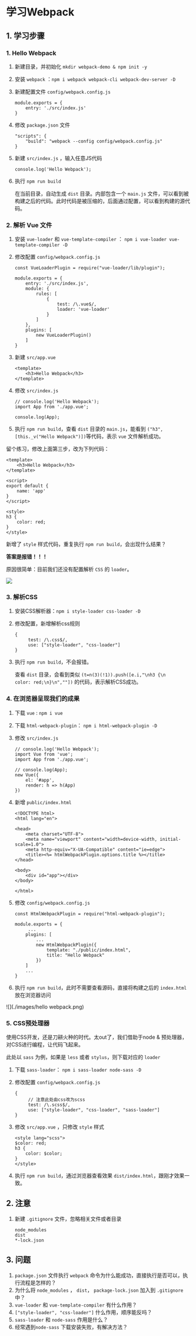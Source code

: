 # 学习Webpack

## 1. 学习步骤

### 1. Hello Webpack

1. 新建目录，并初始化 `mkdir webpack-demo & npm init -y`

2. 安装 `webpack` ：`npm i webpack webpack-cli webpack-dev-server -D`

3. 新建配置文件 `config/webpack.config.js`

    ```
    module.exports = {
        entry: './src/index.js'
    }
    ```

4. 修改 `package.json` 文件

    ```
    "scripts": {
        "build": "webpack --config config/webpack.config.js"
    }
    ```

5. 新建 `src/index.js` ，输入任意JS代码

    ```
    console.log('Hello Webpack');
    ```
    
6. 执行 `npm run build`

    在当前目录，自动生成 `dist` 目录。内部包含一个 `main.js` 文件，可以看到被构建之后的代码。此时代码是被压缩的，后面通过配置，可以看到构建的源代码。



### 2. 解析 Vue 文件

1. 安装 `vue-loader` 和 `vue-template-compiler` ： `npm i vue-loader vue-template-compiler -D`

2. 修改配置 `config/webpack.config.js`

   ```
   const VueLoaderPlugin = require("vue-loader/lib/plugin");
   
   module.exports = {
       entry: './src/index.js',
       module: {
           rules: [
               {
                   test: /\.vue$/,
                   loader: 'vue-loader'
               }
           ]
       },
       plugins: [
           new VueLoaderPlugin()
       ]
   }
   ```

3. 新建 `src/app.vue`

   ```
   <template>
       <h3>Hello Webpack</h3>
   </template>
   ```

4. 修改 `src/index.js`

   ```
   // console.log('Hello Webpack');
   import App from './app.vue';
   
   console.log(App);
   ```

5. 执行 `npm run build`，查看 `dist` 目录的 `main.js`，能看到 `("h3",[this._v("Hello Webpack")])`等代码，表示 `vue` 文件解析成功。



留个练习，修改上面第三步，改为下列代码：

```
<template>
    <h3>Hello Webpack</h3>
</template>

<script>
export default {
    name: 'app'
}
</script>

<style>
h3 {
    color: red;
}
</style>
```

新增了 `style` 样式代码，重复执行 `npm run build`，会出现什么结果？



**答案是报错！！！**

原因很简单：目前我们还没有配置解析 `CSS` 的 `loader`。

![](./images/css-loader.png)



### 3. 解析CSS

1. 安装CSS解析器：`npm i style-loader css-loader -D`

2. 修改配置，新增解析css规则

   ```
   {
   		test: /\.css$/,
   		use: ["style-loader", "css-loader"]
   }
   ```

3. 执行 `npm run build`，不会报错。

   查看 `dist` 目录，会看到类似 `(t=n(3)(!1)).push([e.i,"\nh3 {\n    color: red;\n}\n",""])` 的代码，表示解析CSS成功。



### 4. 在浏览器呈现我们的成果

1. 下载 `vue` : `npm i vue`

2. 下载 `html-webpack-plugin`： `npm i html-webpack-plugin -D`

3. 修改 `src/index.js`

   ```
   // console.log('Hello Webpack');
   import Vue from 'vue';
   import App from './app.vue';
   
   // console.log(App);
   new Vue({
       el: '#app',
       render: h => h(App)
   })
   ```

4. 新增 `public/index.html`

   ```
   <!DOCTYPE html>
   <html lang="en">
   
   <head>
       <meta charset="UTF-8">
       <meta name="viewport" content="width=device-width, initial-scale=1.0">
       <meta http-equiv="X-UA-Compatible" content="ie=edge">
       <title><%= htmlWebpackPlugin.options.title %></title>
   </head>
   
   <body>
       <div id="app"></div>
   </body>
   
   </html>
   ```

5. 修改 `config/webpack.config.js`

   ```
   const HtmlWebpackPlugin = require("html-webpack-plugin");
   
   module.exports = {
   		...
       plugins: [
           ...
           new HtmlWebpackPlugin({
               template: "./public/index.html",
               title: "Hello Webpack"
           })
       ]
       ...
   }
   ```

6. 执行 `npm run build`，此时不需要查看源码，直接将构建之后的 `index.html` 放在浏览器访问

![](./images/hello webpack.png)



### 5. CSS预处理器

使用CSS开发，还是刀耕火种的时代。太out了，我们借助于node & 预处理器，对CSS进行编程，让代码飞起来。

此处以 `sass` 为例，如果是 `less`  或者 `stylus`，则下载对应的 `loader`

1. 下载 `sass-loader`： `npm i sass-loader node-sass -D`

2. 修改配置 `config/webpack.config.js`

   ```
   {
   		// 注意此处由css改为scss
   		test: /\.scss$/,
   		use: ["style-loader", "css-loader", "sass-loader"]
   }
   ```

3. 修改 `src/app.vue` ，只修改 `style` 样式

   ```
   <style lang="scss">
   $color: red;
   h3 {
       color: $color;
   }
   </style>
   ```

4. 执行 `npm run build`，通过浏览器查看效果 `dist/index.html`，跟刚才效果一致。



## 2. 注意

1. 新建 `.gitignore` 文件，忽略相关文件或者目录

   ```
   node_modules
   dist
   *-lock.json
   ```
   



## 3. 问题

1. `package.json` 文件执行 `webpack` 命令为什么能成功，直接执行是否可以，执行流程是怎样的？
2. 为什么将 `node_modules` ， `dist`， `package-lock.json` 加入到 `.gitignore` 中？
3. `vue-loader` 和 `vue-template-compiler` 有什么作用？
4. `["style-loader", "css-loader"]` 什么作用，顺序能反吗？
5. `sass-loader` 和 `node-sass` 作用是什么？
6. 经常遇到`node-sass` 下载安装失败，有解决方法？
